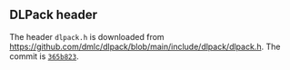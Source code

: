 ## DLPack header

The header `dlpack.h` is downloaded from https://github.com/dmlc/dlpack/blob/main/include/dlpack/dlpack.h.
The commit is [`365b823`](https://github.com/dmlc/dlpack/commit/365b823cedb281cd0240ca601aba9b78771f91a3).
